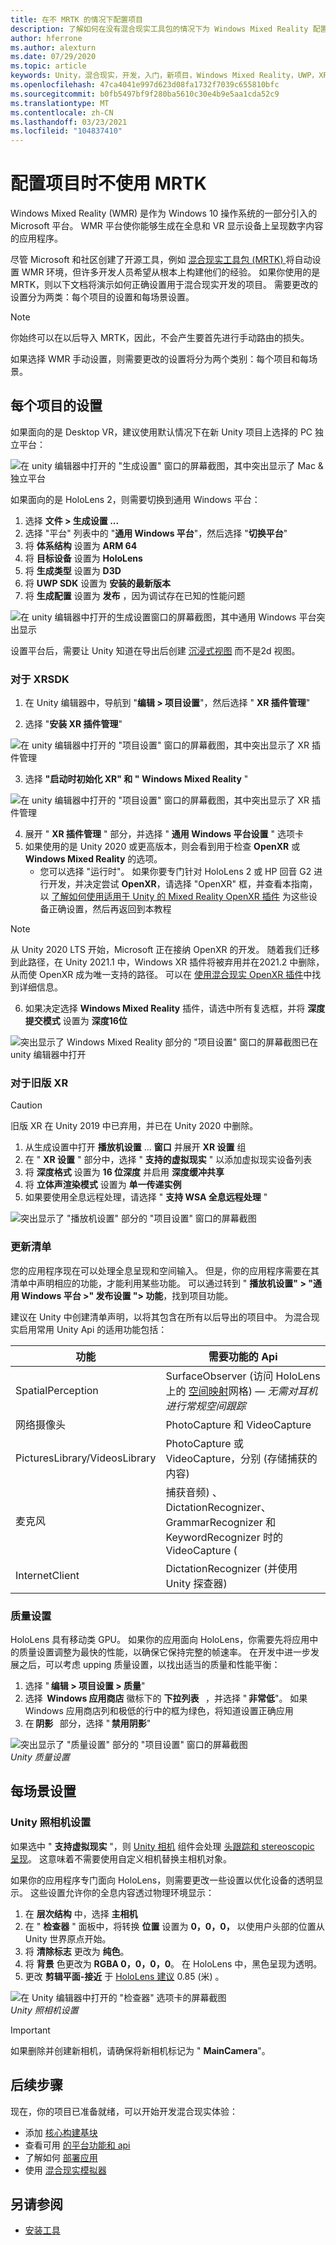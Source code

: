 ```yaml
---
title: 在不 MRTK 的情况下配置项目
description: 了解如何在没有混合现实工具包的情况下为 Windows Mixed Reality 配置新的 Unity 项目。
author: hferrone
ms.author: alexturn
ms.date: 07/29/2020
ms.topic: article
keywords: Unity，混合现实，开发，入门，新项目，Windows Mixed Reality，UWP，XR，性能
ms.openlocfilehash: 47ca4041e997d623d08fa1732f7039c655810bfc
ms.sourcegitcommit: b0fb5497bf9f280ba5610c30e4b9e5aa1cda52c9
ms.translationtype: MT
ms.contentlocale: zh-CN
ms.lasthandoff: 03/23/2021
ms.locfileid: "104837410"
---
```

# <a name="configuring-your-project-without-mrtk"></a>配置项目时不使用 MRTK

Windows Mixed Reality (WMR) 是作为 Windows 10 操作系统的一部分引入的 Microsoft 平台。 WMR 平台使你能够生成在全息和 VR 显示设备上呈现数字内容的应用程序。

尽管 Microsoft 和社区创建了开源工具，例如 [混合现实工具包 (MRTK) ](https://microsoft.github.io/MixedRealityToolkit-Unity/Documentation/Installation.html) 将自动设置 WMR 环境，但许多开发人员希望从根本上构建他们的经验。  如果你使用的是 MRTK，则以下文档将演示如何正确设置用于混合现实开发的项目。  需要更改的设置分为两类：每个项目的设置和每场景设置。

> [!NOTE]
> 你始终可以在以后导入 MRTK，因此，不会产生要首先进行手动路由的损失。

如果选择 WMR 手动设置，则需要更改的设置将分为两个类别：每个项目和每场景。

## <a name="per-project-settings"></a>每个项目的设置

如果面向的是 Desktop VR，建议使用默认情况下在新 Unity 项目上选择的 PC 独立平台：

![在 unity 编辑器中打开的 "生成设置" 窗口的屏幕截图，其中突出显示了 Mac & 独立平台](images/wmr-config-img-3.png)

如果面向的是 HoloLens 2，则需要切换到通用 Windows 平台：

1.  选择 **文件 > 生成设置 ...**
2.  选择 "平台" 列表中的 "**通用 Windows 平台**"，然后选择 "**切换平台**"
3.  将 **体系结构** 设置为 **ARM 64**
4.  将 **目标设备** 设置为 **HoloLens**
5.  将 **生成类型** 设置为 **D3D**
6.  将 **UWP SDK** 设置为 **安装的最新版本**
7.  将 **生成配置** 设置为 **发布** ，因为调试存在已知的性能问题

![在 unity 编辑器中打开的生成设置窗口的屏幕截图，其中通用 Windows 平台突出显示](images/wmr-config-img-4.png)

设置平台后，需要让 Unity 知道在导出后创建 [沉浸式视图](../../design/app-views.md) 而不是2d 视图。

### <a name="for-xrsdk"></a>对于 XRSDK 

1. 在 Unity 编辑器中，导航到 "**编辑 > 项目设置**"，然后选择 " **XR 插件管理**"

2. 选择 "**安装 XR 插件管理**"

![在 unity 编辑器中打开的 "项目设置" 窗口的屏幕截图，其中突出显示了 XR 插件管理](images/wmr-config-img-5.png)

3. 选择 **"启动时初始化 XR" 和 "** **Windows Mixed Reality** "

![在 unity 编辑器中打开的 "项目设置" 窗口的屏幕截图，其中突出显示了 XR 插件管理](images/wmr-config-img-7.png)

4. 展开 " **XR 插件管理** " 部分，并选择 " **通用 Windows 平台设置** " 选项卡
5. 如果使用的是 Unity 2020 或更高版本，则会看到用于检查 **OpenXR** 或 **Windows Mixed Reality** 的选项。 
    * 您可以选择 "运行时"。  如果你要专门针对 HoloLens 2 或 HP 回音 G2 进行开发，并决定尝试 **OpenXR**，请选择 "OpenXR" 框，并查看本指南，以 [了解如何使用适用于 Unity 的 Mixed Reality OpenXR 插件](openxr-getting-started.md) 为这些设备正确设置，然后再返回到本教程

> [!NOTE]
> 从 Unity 2020 LTS 开始，Microsoft 正在接纳 OpenXR 的开发。  随着我们迁移到此路径，在 Unity 2021.1 中，Windows XR 插件将被弃用并在2021.2 中删除，从而使 OpenXR 成为唯一支持的路径。 可以在 [使用混合现实 OpenXR 插件](openxr-getting-started.md)中找到详细信息。

6. 如果决定选择 **Windows Mixed Reality** 插件，请选中所有复选框，并将 **深度提交模式** 设置为 **深度16位**

![突出显示了 Windows Mixed Reality 部分的 "项目设置" 窗口的屏幕截图已在 unity 编辑器中打开](images/wmr-config-img-8.png)

### <a name="for-legacy-xr"></a>对于旧版 XR 

> [!CAUTION]
> 旧版 XR 在 Unity 2019 中已弃用，并已在 Unity 2020 中删除。

1. 从生成设置中打开 **播放机设置** ... **窗口** 并展开 **XR 设置** 组
2. 在 " **XR 设置** " 部分中，选择 " **支持的虚拟现实** " 以添加虚拟现实设备列表
3. 将 **深度格式** 设置为 **16 位深度** 并启用 **深度缓冲共享**
4. 将 **立体声渲染模式** 设置为 **单一传递实例**
5. 如果要使用全息远程处理，请选择 " **支持 WSA 全息远程处理** " 

![突出显示了 "播放机设置" 部分的 "项目设置" 窗口的屏幕截图](images/wmr-config-img-9.png)

### <a name="updating-the-manifest"></a>更新清单

您的应用程序现在可以处理全息呈现和空间输入。 但是，你的应用程序需要在其清单中声明相应的功能，才能利用某些功能。 可以通过转到 " **播放机设置" > "通用 Windows 平台 >" 发布设置 "> 功能**，找到项目功能。 

建议在 Unity 中创建清单声明，以将其包含在所有以后导出的项目中。 为混合现实启用常用 Unity Api 的适用功能包括：

|  功能  |  需要功能的 Api | 
|----------|----------|
|  SpatialPerception  |  SurfaceObserver (访问 HoloLens 上的 [空间映射](../../design/spatial-mapping.md)网格) &mdash; *无需对耳机进行常规空间跟踪* | 
|  网络摄像头  |  PhotoCapture 和 VideoCapture | 
|  PicturesLibrary/VideosLibrary  |  PhotoCapture 或 VideoCapture，分别 (存储捕获的内容)  | 
|  麦克风  |  捕获音频) 、DictationRecognizer、GrammarRecognizer 和 KeywordRecognizer 时的 VideoCapture ( | 
|  InternetClient  |  DictationRecognizer (并使用 Unity 探查器)  | 

### <a name="quality-settings"></a>质量设置

HoloLens 具有移动类 GPU。 如果你的应用面向 HoloLens，你需要先将应用中的质量设置调整为最快的性能，以确保它保持完整的帧速率。  在开发中进一步发展之后，可以考虑 upping 质量设置，以找出适当的质量和性能平衡： 

1. 选择 " **编辑 > 项目设置 > 质量**" 
2. 选择  **Windows 应用商店** 徽标下的 **下拉列表**   ，并选择 " **非常低**"。 如果 Windows 应用商店列和极低的行中的框为绿色，将知道设置正确应用 
3. 在 **阴影**   部分，选择 " **禁用阴影**" 

![突出显示了 "质量设置" 部分的 "项目设置" 窗口的屏幕截图](images/wmr-config-img-10.png)<br>
*Unity 质量设置*

## <a name="per-scene-settings"></a>每场景设置

### <a name="unity-camera-settings"></a>Unity 照相机设置

如果选中 " **支持虚拟现实** "，则 [Unity 相机](camera-in-unity.md) 组件会处理 [头跟踪和 stereoscopic 呈现](../platform-capabilities-and-apis/rendering.md)。 这意味着不需要使用自定义相机替换主相机对象。

如果你的应用程序专门面向 HoloLens，则需要更改一些设置以优化设备的透明显示。 这些设置允许你的全息内容透过物理环境显示：

1. 在 **层次结构** 中，选择 **主相机**
2. 在 " **检查器** " 面板中，将转换 **位置** 设置为 **0，0，0，** 以使用户头部的位置从 Unity 世界原点开始。
3. 将 **清除标志** 更改为 **纯色**。
4. 将 **背景** 色更改为 **RGBA 0，0，0，0**。 在 HoloLens 中，黑色呈现为透明。
5. 更改 **剪辑平面-接近** 于 [HoloLens 建议](camera-in-unity.md#clip-planes) 0.85 (米) 。

![在 Unity 编辑器中打开的 "检查器" 选项卡的屏幕截图](images/wmr-config-img-11.png)<br>
*Unity 照相机设置*

> [!IMPORTANT]
> 如果删除并创建新相机，请确保将新相机标记为 " **MainCamera**"。

## <a name="next-steps"></a>后续步骤

现在，你的项目已准备就绪，可以开始开发混合现实体验：

* 添加 [核心构建基块](unity-development-overview.md#2-core-building-blocks)
* 查看可用 [的平台功能和 api](unity-development-overview.md#3-advanced-features)
* 了解如何 [部署应用](../platform-capabilities-and-apis/using-visual-studio.md#)
* 使用 [混合现实模拟器](../platform-capabilities-and-apis/using-the-windows-mixed-reality-simulator.md)

## <a name="see-also"></a>另请参阅
* [安装工具](../install-the-tools.md)